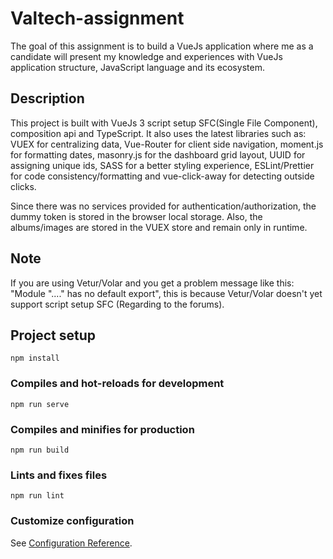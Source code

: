 # Valtech-assignment

The goal of this assignment is to build a VueJs application where me as a candidate will present my knowledge and experiences with VueJs application structure, JavaScript language and its ecosystem.

## Description

This project is built with VueJs 3 script setup SFC(Single File Component), composition api and TypeScript. It also uses the latest libraries such as: VUEX for centralizing data, Vue-Router for client side navigation, moment.js for formatting dates, masonry.js for the dashboard grid layout, UUID for assigning unique ids, SASS for a better styling experience, ESLint/Prettier for code consistency/formatting and vue-click-away for detecting outside clicks.

Since there was no services provided for authentication/authorization, the dummy token is stored in the browser local storage. Also, the albums/images are stored in the VUEX store and remain only in runtime.

## Note

If you are using Vetur/Volar and you get a problem message like this: "Module "...." has no default export", this is because Vetur/Volar doesn't yet support script setup SFC (Regarding to the forums).

## Project setup
```
npm install
```

### Compiles and hot-reloads for development
```
npm run serve
```

### Compiles and minifies for production
```
npm run build
```

### Lints and fixes files
```
npm run lint
```

### Customize configuration
See [Configuration Reference](https://cli.vuejs.org/config/).
